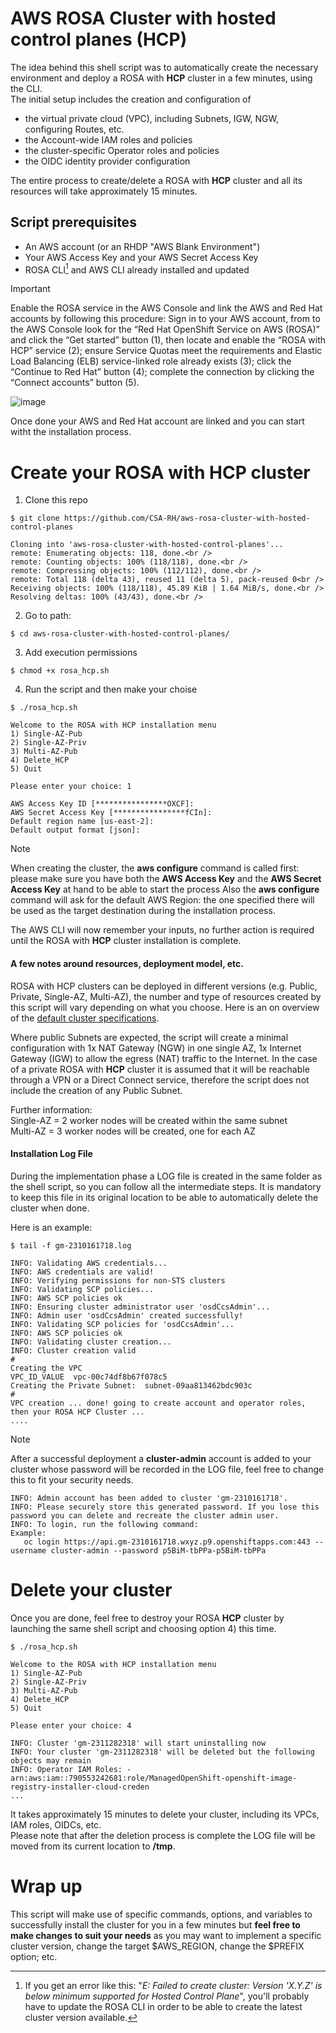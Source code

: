 # AWS ROSA Cluster with hosted control planes (HCP)
The idea behind this shell script was to automatically create the necessary environment and deploy a ROSA with **HCP** cluster in a few minutes, using the CLI.<br />
The initial setup includes the creation and configuration of
   - the virtual private cloud (VPC), including Subnets, IGW, NGW, configuring Routes, etc.
   - the Account-wide IAM roles and policies
   - the cluster-specific Operator roles and policies
   - the OIDC identity provider configuration

The entire process to create/delete a ROSA with **HCP** cluster and all its resources will take approximately 15 minutes. <br /> 

## Script prerequisites
- An AWS account (or an RHDP "AWS Blank Environment")
- Your AWS Access Key and your AWS Secret Access Key
- ROSA CLI[^1] and AWS CLI already installed and updated

> [!IMPORTANT]
> Enable the ROSA service in the AWS Console and link the AWS and Red Hat accounts by following this procedure:
Sign in to your AWS account, from to the AWS Console look for the “Red Hat OpenShift Service on AWS (ROSA)” and click the “Get started” button (1), then locate and enable the “ROSA with HCP” service (2);
ensure Service Quotas meet the requirements and Elastic Load Balancing (ELB) service-linked role already exists (3); click the “Continue to Red Hat” button (4); complete the connection by clicking the “Connect accounts” button (5).

![image](https://github.com/CSA-RH/aws-rosa-cluster-with-hosted-control-planes/assets/148223511/7852a5bf-2b31-4673-8f58-1efd841a7b8d)

Once done your AWS and Red Hat account are linked and you can start witht the installation process.

[^1]: If you get an error like this: "_E: Failed to create cluster: Version 'X.Y.Z' is below minimum supported for Hosted Control Plane_", you'll probably have to update the ROSA CLI in order to be able to create the latest cluster version available.


# Create your ROSA with HCP cluster
1. Clone this repo
```
$ git clone https://github.com/CSA-RH/aws-rosa-cluster-with-hosted-control-planes

Cloning into 'aws-rosa-cluster-with-hosted-control-planes'...
remote: Enumerating objects: 118, done.<br />
remote: Counting objects: 100% (118/118), done.<br />
remote: Compressing objects: 100% (112/112), done.<br />
remote: Total 118 (delta 43), reused 11 (delta 5), pack-reused 0<br />
Receiving objects: 100% (118/118), 45.89 KiB | 1.64 MiB/s, done.<br />
Resolving deltas: 100% (43/43), done.<br />
```
2. Go to path:
```
$ cd aws-rosa-cluster-with-hosted-control-planes/
```

3. Add execution permissions
```
$ chmod +x rosa_hcp.sh 
```

4. Run the script and then make your choise
```
$ ./rosa_hcp.sh 

Welcome to the ROSA with HCP installation menu
1) Single-AZ-Pub 
2) Single-AZ-Priv 
3) Multi-AZ-Pub 
4) Delete_HCP 
5) Quit

Please enter your choice: 1

AWS Access Key ID [****************OXCF]: 
AWS Secret Access Key [****************fCIn]: 
Default region name [us-east-2]: 
Default output format [json]:
```
> [!NOTE]
> When creating the cluster, the **aws configure** command is called first:
> please make sure you have both the **AWS Access Key** and the **AWS Secret Access Key** at hand to be able to start the process
> Also the **aws configure** command will ask for the default AWS Region: the one specified there will be used as the target destination during the installation process.

The AWS CLI will now remember your inputs, no further action is required until the ROSA with **HCP** cluster installation is complete.

#### A few notes around resources, deployment model, etc.
ROSA with HCP clusters can be deployed in different versions (e.g. Public, Private, Single-AZ, Multi-AZ), the number and type of resources created by this script will vary depending on what you choose.
Here is an on overview of the [default cluster specifications](https://docs.openshift.com/rosa/rosa_hcp/rosa-hcp-sts-creating-a-cluster-quickly.html#rosa-sts-overview-of-the-default-cluster-specifications_rosa-hcp-sts-creating-a-cluster-quickly).

Where public Subnets are expected, the script will create a minimal configuration with 1x NAT Gateway (NGW) in one single AZ, 1x Internet Gateway (IGW) to allow the egress (NAT) traffic to the Internet.
In the case of a private ROSA with **HCP** cluster it is assumed that it will be reachable through a VPN or a Direct Connect service, therefore the script does not include the creation of any Public Subnet.

Further information: <br />
Single-AZ = 2 worker nodes will be created within the same subnet<br />
Multi-AZ = 3 worker nodes will be created, one for each AZ <br />

#### Installation Log File 
During the implementation phase a LOG file is created in the same folder as the shell script, so you can follow all the intermediate steps.
It is mandatory to keep this file in its original location to be able to automatically delete the cluster when done.

Here is an example:
```
$ tail -f gm-2310161718.log 

INFO: Validating AWS credentials...
INFO: AWS credentials are valid!
INFO: Verifying permissions for non-STS clusters
INFO: Validating SCP policies...
INFO: AWS SCP policies ok
INFO: Ensuring cluster administrator user 'osdCcsAdmin'...
INFO: Admin user 'osdCcsAdmin' created successfully!
INFO: Validating SCP policies for 'osdCcsAdmin'...
INFO: AWS SCP policies ok
INFO: Validating cluster creation...
INFO: Cluster creation valid
#
Creating the VPC
VPC_ID_VALUE  vpc-00c74df8b67f078c5
Creating the Private Subnet:  subnet-09aa813462bdc903c
#
VPC creation ... done! going to create account and operator roles, then your ROSA HCP Cluster ...
....
```
> [!NOTE]
> After a successful deployment a **cluster-admin** account is added to your cluster whose password will be recorded in the LOG file, feel free to change this to fit your security needs.

```
INFO: Admin account has been added to cluster 'gm-2310161718'.
INFO: Please securely store this generated password. If you lose this password you can delete and recreate the cluster admin user.
INFO: To login, run the following command:
Example:
   oc login https://api.gm-2310161718.wxyz.p9.openshiftapps.com:443 --username cluster-admin --password p5BiM-tbPPa-p5BiM-tbPPa
```

# Delete your cluster
Once you are done, feel free to destroy your ROSA **HCP** cluster by launching the same shell script and choosing option 4) this time. 
```
$ ./rosa_hcp.sh 

Welcome to the ROSA with HCP installation menu
1) Single-AZ-Pub 
2) Single-AZ-Priv 
3) Multi-AZ-Pub 
4) Delete_HCP 
5) Quit

Please enter your choice: 4

INFO: Cluster 'gm-2311282318' will start uninstalling now
INFO: Your cluster 'gm-2311282318' will be deleted but the following objects may remain
INFO: Operator IAM Roles: - arn:aws:iam::790553242681:role/ManagedOpenShift-openshift-image-registry-installer-cloud-creden
...
```
It takes approximately 15 minutes to delete your cluster, including its VPCs, IAM roles, OIDCs, etc.<br />
Please note that after the deletion process is complete the LOG file will be moved from its current location to **/tmp**.

# Wrap up
This script will make use of specific commands, options, and variables to successfully install the cluster for you in a few minutes but **feel free to make changes to suit your needs** as you may want to implement a specific cluster version, change the target $AWS_REGION, change the $PREFIX option; etc.

